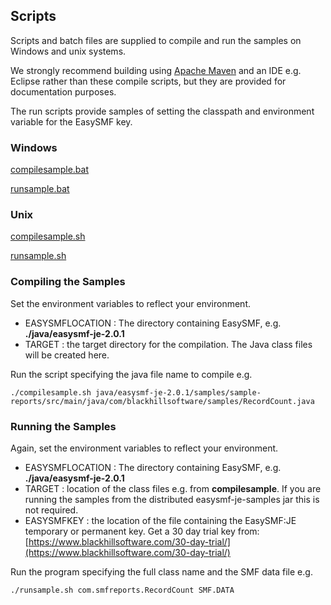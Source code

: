 ## Scripts

Scripts and batch files are supplied to compile and run the samples on Windows and unix systems.

We strongly recommend building using [Apache Maven](https://maven.apache.org/) and an IDE e.g. Eclipse rather than these compile scripts, but they are provided for documentation purposes.

The run scripts provide samples of setting the classpath and environment variable for the EasySMF key.

### Windows

[compilesample.bat](../scripts/compilesample.bat)

[runsample.bat](../scripts/runsample.bat)

### Unix

[compilesample.sh](../scripts/compilesample.sh)

[runsample.sh](../scripts/runsample.sh)


### Compiling the Samples

Set the environment variables to reflect your environment.
 - EASYSMFLOCATION : The directory containing EasySMF, e.g. **./java/easysmf-je-2.0.1**
 - TARGET : the target directory for the compilation. The Java class files will be created here.

Run the script specifying the java file name to compile e.g.
```
./compilesample.sh java/easysmf-je-2.0.1/samples/sample-reports/src/main/java/com/blackhillsoftware/samples/RecordCount.java
```

### Running the Samples

Again, set the environment variables to reflect your environment.
 - EASYSMFLOCATION : The directory containing EasySMF, e.g. **./java/easysmf-je-2.0.1**
 - TARGET : location of the class files e.g. from **compilesample**. If you are running the samples from the distributed easysmf-je-samples jar this is not required.
 - EASYSMFKEY : the location of the file containing the EasySMF:JE temporary or permanent key. Get a 30 day trial key from:  
 [https://www.blackhillsoftware.com/30-day-trial/](https://www.blackhillsoftware.com/30-day-trial/)

Run the program specifying the full class name and the SMF data file e.g.
```
./runsample.sh com.smfreports.RecordCount SMF.DATA
```
